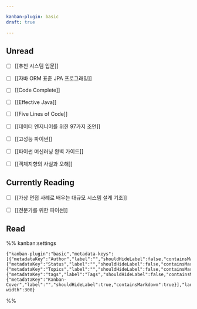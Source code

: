 ```yaml
---

kanban-plugin: basic
draft: true

---
```


## Unread

- [ ] [[추천 시스템 입문]]
- [ ] [[자바 ORM 표준 JPA 프로그래밍]]
- [ ] [[Code Complete]]
- [ ] [[Effective Java]]
- [ ] [[Five Lines of Code]]
- [ ] [[데이터 엔지니어를 위한 97가지 조언]]
- [ ] [[고성능 파이썬]]
- [ ] [[파이썬 머신러닝 완벽 가이드]]
- [ ] [[객체지향의 사실과 오해]]


## Currently Reading

- [ ] [[가상 면접 사례로 배우는 대규모 시스템 설계 기초]]
- [ ] [[전문가를 위한 파이썬]]


## Read





%% kanban:settings
```
{"kanban-plugin":"basic","metadata-keys":[{"metadataKey":"Author","label":"","shouldHideLabel":false,"containsMarkdown":false},{"metadataKey":"Status","label":"","shouldHideLabel":false,"containsMarkdown":false},{"metadataKey":"Topics","label":"","shouldHideLabel":false,"containsMarkdown":false},{"metadataKey":"tags","label":"Tags","shouldHideLabel":false,"containsMarkdown":false},{"metadataKey":"Kanban-Cover","label":"","shouldHideLabel":true,"containsMarkdown":true}],"lane-width":300}
```
%%